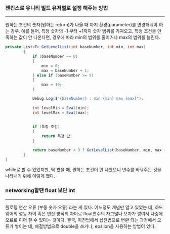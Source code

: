 ### 젠킨스로 유니티 빌드 유저별로 설정 해주는 방법

---

원하는 조건의 숫자(원하는 return)가 나올 때 까지 환경(parameter)를 변경해줘야 하는 경우. 예를 들어, 특정 숫자의 -1 부터 +1까지 숫자 범위를 가져오고, 특정 조건을 만족하는 값이 안 나온다면, 경우에 따라 min의 범위를 줄이거나 max의 범위를 늘린다.

```csharp
private List<T> GetLevelList(int baseNumber, int min, int max)
        {
            if (baseNumber == 0)
            {
                min = 0;
                max = baseNumber + 1;
            } else if (baseNumber >= 9)
            {
                max = 10;
            }

            Debug.Log($"{baseNumber} : min {min} max {max}");
            
            int levelMin = Eval(min);
            int levelMax = Eval(max);
            
           
            if (특정 조건)
            {
                return 특정 값;
            }

            return baseNumber < 9 ? GetLevelList(baseNumber, min, max + 1) : GetLevelList(baseNumber, min - 1, max);
        }
}
```

while로 할 수 있었지만, 딱 봤을 때, 원하는 조건이 안 나왔으니 변수를 바꿔주는 것을 나타내기 위해 이렇게 했다.

### networking할땐 float 보단 int

---

플로팅 연산 오류 (부동 숫자 오류) 라는 게 있다. 어느정도 개념만 알고 있었는 데, 하드웨어의 성능 차이 혹은 연산 방식의 차이로 float변수의 자그많나 오차가 쌓여서 나중에 오료로 이어 질 수 있다는 것이다. 결국, 이진법에서 십진법으로 변환 되는 과정에서 오류가 쌓이는 데, 해결방법으로 double을 쓰거나, epsilon을 사용하는 방법이 있다.